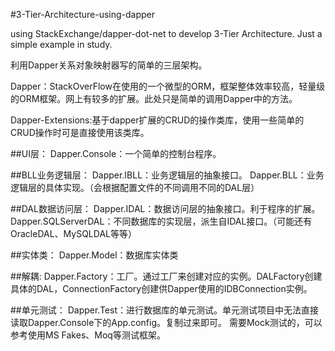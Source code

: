 #3-Tier-Architecture-using-dapper

using StackExchange/dapper-dot-net to develop 3-Tier Architecture. Just a simple example in study.

利用Dapper关系对象映射器写的简单的三层架构。

Dapper：StackOverFlow在使用的一个微型的ORM，框架整体效率较高，轻量级的ORM框架。网上有较多的扩展。此处只是简单的调用Dapper中的方法。

Dapper-Extensions:基于dapper扩展的CRUD的操作类库，使用一些简单的CRUD操作时可是直接使用该类库。

##UI层：
Dapper.Console：一个简单的控制台程序。

##BLL业务逻辑层：
Dapper.IBLL：业务逻辑层的抽象接口。
Dapper.BLL：业务逻辑层的具体实现。（会根据配置文件的不同调用不同的DAL层）

##DAL数据访问层：
Dapper.IDAL：数据访问层的抽象接口。利于程序的扩展。
Dapper.SQLServerDAL：不同数据库的实现层，派生自IDAL接口。（可能还有OracleDAL、MySQLDAL等等）

##实体类：
Dapper.Model：数据库实体类

##解耦:
Dapper.Factory：工厂。通过工厂来创建对应的实例。DALFactory创建具体的DAL，ConnectionFactory创建供Dapper使用的IDBConnection实例。

##单元测试：
Dapper.Test：进行数据库的单元测试。单元测试项目中无法直接读取Dapper.Console下的App.config。复制过来即可。
			需要Mock测试的，可以参考使用MS Fakes、Moq等测试框架。